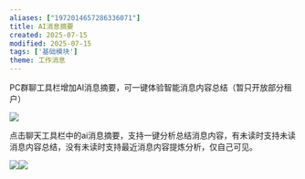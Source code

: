 ```yaml
---
aliases: ["1972014657286336071"]
title: AI消息摘要
created: 2025-07-15
modified: 2025-07-15
tags: ['基础模块']
theme: 工作消息
---
```


PC群聊工具栏增加AI消息摘要，可一键体验智能消息内容总结（暂只开放部分租户）

![](8b28e292b878bd456d2353b577ddc3b3.jpg)

点击聊天工具栏中的ai消息摘要，支持一键分析总结消息内容，有未读时支持未读消息内容总结，没有未读时支持最近消息内容提炼分析，仅自己可见。

![](89da1932e50eb4eda2e6557324f8c63f.jpg)![](b8ef6316d7845b5efead2ae723e18a7a.jpg)